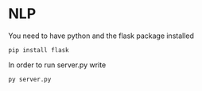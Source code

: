 # NLP

You need to have python and the flask package installed

```
pip install flask
```

In order to run server.py write

```
py server.py
```